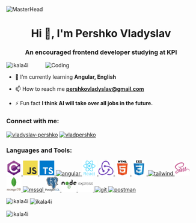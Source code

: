 ![MasterHead](https://user-images.githubusercontent.com/74038190/241765440-80728820-e06b-4f96-9c9e-9df46f0cc0a5.gif)
<h1 align="center">Hi 👋, I'm Pershko Vladyslav</h1>
<h3 align="center">An encouraged frontend developer studying at KPI</h3>
<img align="right" alt="Coding" width="400" src="https://media1.giphy.com/media/qgQUggAC3Pfv687qPC/giphy.gif">

<p align="left"> <img src="https://komarev.com/ghpvc/?username=ikala4i&label=Profile%20views&color=0e75b6&style=flat" alt="ikala4i" /> </p>

- 🌱 I’m currently learning **Angular, English**

- 📫 How to reach me **pershkovladyslav@gmail.com**

- ⚡ Fun fact **I think AI will take over all jobs in the future.**

<h3 align="left">Connect with me:</h3>
<p align="left">
<a href="https://linkedin.com/in/vladyslav-pershko" target="blank"><img align="center" src="https://raw.githubusercontent.com/rahuldkjain/github-profile-readme-generator/master/src/images/icons/Social/linked-in-alt.svg" alt="vladyslav-pershko" height="30" width="40" /></a>
<a href="https://instagram.com/vladpershko" target="blank"><img align="center" src="https://raw.githubusercontent.com/rahuldkjain/github-profile-readme-generator/master/src/images/icons/Social/instagram.svg" alt="vladpershko" height="30" width="40" /></a>
</p>

<h3 align="left">Languages and Tools:</h3>
<p align="left">
  <a href="https://www.w3schools.com/cs/" target="_blank" rel="noreferrer"> <img
        src="https://raw.githubusercontent.com/devicons/devicon/master/icons/csharp/csharp-original.svg" alt="csharp"
        width="40" height="40"/> </a>
  <a href="https://developer.mozilla.org/en-US/docs/Web/JavaScript"
                                        target="_blank" rel="noreferrer"> <img
        src="https://raw.githubusercontent.com/devicons/devicon/master/icons/javascript/javascript-original.svg"
        alt="javascript" width="40" height="40"/> </a>
  <a href="https://www.typescriptlang.org/" target="_blank" rel="noreferrer"> <img
          src="https://raw.githubusercontent.com/devicons/devicon/master/icons/typescript/typescript-original.svg"
          alt="typescript" width="40" height="40"/> </a>
  <a href="https://angular.io" target="_blank" rel="noreferrer"> <img src="https://angular.io/assets/images/logos/angular/angular.svg" alt="angular" width="40" height="40"/> </a> 
  <a href="https://reactjs.org/" target="_blank" rel="noreferrer"> <img
          src="https://raw.githubusercontent.com/devicons/devicon/master/icons/react/react-original-wordmark.svg"
          alt="react" width="40" height="40"/> </a>
  <a href="https://redux.js.org" target="_blank" rel="noreferrer"> <img
          src="https://raw.githubusercontent.com/devicons/devicon/master/icons/redux/redux-original.svg" alt="redux"
          width="40" height="40"/> </a>
  <a
          href="https://www.w3.org/html/" target="_blank" rel="noreferrer"> <img
          src="https://raw.githubusercontent.com/devicons/devicon/master/icons/html5/html5-original-wordmark.svg"
          alt="html5" width="40" height="40"/> </a>
  <a href="https://www.w3schools.com/css/" target="_blank" rel="noreferrer"> <img
        src="https://raw.githubusercontent.com/devicons/devicon/master/icons/css3/css3-original-wordmark.svg" alt="css3"
        width="40" height="40"/> </a>
  <a href="https://tailwindcss.com/" target="_blank" rel="noreferrer"> <img
          src="https://www.vectorlogo.zone/logos/tailwindcss/tailwindcss-icon.svg" alt="tailwind" width="40" height="40"/>
  </a>
  <a href="https://sass-lang.com" target="_blank" rel="noreferrer"> <img
          src="https://raw.githubusercontent.com/devicons/devicon/master/icons/sass/sass-original.svg" alt="sass"
          width="40" height="40"/> </a>
  <a href="https://www.mongodb.com/" target="_blank"
     rel="noreferrer"> <img
          src="https://raw.githubusercontent.com/devicons/devicon/master/icons/mongodb/mongodb-original-wordmark.svg"
          alt="mongodb" width="40" height="40"/> </a>
  <a href="https://www.microsoft.com/en-us/sql-server" target="_blank" rel="noreferrer"> <img src="https://www.svgrepo.com/show/303229/microsoft-sql-server-logo.svg" alt="mssql" width="40" height="40"/> </a>
  <a href="https://www.postgresql.org" target="_blank"
     rel="noreferrer"> <img
          src="https://raw.githubusercontent.com/devicons/devicon/master/icons/postgresql/postgresql-original-wordmark.svg"
          alt="postgresql" width="40" height="40"/> </a>
  <a href="https://nodejs.org" target="_blank" rel="noreferrer"> <img
          src="https://raw.githubusercontent.com/devicons/devicon/master/icons/nodejs/nodejs-original-wordmark.svg"
          alt="nodejs" width="40" height="40"/> </a>
  <a href="https://expressjs.com" target="_blank" rel="noreferrer"> <img
          src="https://raw.githubusercontent.com/devicons/devicon/master/icons/express/express-original-wordmark.svg"
          alt="express" width="40" height="40"/> </a>
  <a href="https://git-scm.com/" target="_blank" rel="noreferrer">
    <img src="https://www.vectorlogo.zone/logos/git-scm/git-scm-icon.svg" alt="git" width="40" height="40"/> </a>
  <a href="https://postman.com" target="_blank" rel="noreferrer">
    <img src="https://www.vectorlogo.zone/logos/getpostman/getpostman-icon.svg" alt="postman" width="40" height="40"/>
  </a>
  </p>

<p><img align="left" src="https://github-readme-stats.vercel.app/api/top-langs?username=ikala4i&show_icons=true&locale=en&layout=compact" alt="ikala4i" /></p>

<p>&nbsp;<img align="center" src="https://github-readme-stats.vercel.app/api?username=ikala4i&show_icons=true&locale=en" alt="ikala4i" /></p>

<p><img align="center" src="https://github-readme-streak-stats.herokuapp.com/?user=ikala4i&" alt="ikala4i" /></p>
